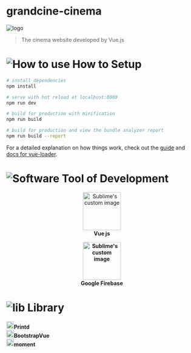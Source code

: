 # grandcine-cinema

![logo](https://i.imgur.com/W5rg1jM.png?1)

> The cinema website developed by Vue.js

# ![How to use](https://i.imgur.com/1olBPuc.png) How to Setup


``` bash
# install dependencies
npm install

# serve with hot reload at localhost:8080
npm run dev

# build for production with minification
npm run build

# build for production and view the bundle analyzer report
npm run build --report
```

For a detailed explanation on how things work, check out the [guide](http://vuejs-templates.github.io/webpack/) and [docs for vue-loader](http://vuejs.github.io/vue-loader).

# ![Software](https://i.imgur.com/eTdKl1A.png) Tool of Development

<p align="center">
  <img width="100px" src="https://23.imgtrue.com/2019/02/27/vueddd2359f281168b2.png" alt="Sublime's custom image"/><br>
  <b>Vue js
</p>
<p align="center">
  <img width="100px" src="https://firebase.google.com/_static/images/firebase/touchicon-180.png" alt="Sublime's custom image"/><br>
  <b>Google Firebase
</p>

# ![lib](https://github.com/realkyr/Grandcine/blob/master/logo-git/lib.png) Library
<img height="20px" src="https://img.icons8.com/dotty/80/000000/chevron-right.png"><b>Printd</b><br>
<img height="20px" src="https://img.icons8.com/dotty/80/000000/chevron-right.png"><b>BootstrapVue</b><br>
<img height="20px" src="https://img.icons8.com/dotty/80/000000/chevron-right.png"><b>moment</b>
